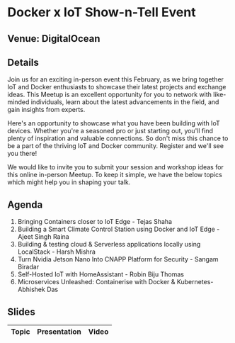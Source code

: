 # Docker x IoT Show-n-Tell Event

## Venue: DigitalOcean

## Details


Join us for an exciting in-person event this February, as we bring together IoT and Docker enthusiasts to showcase their latest projects and exchange ideas. This Meetup is an excellent opportunity for you to network with like-minded individuals, learn about the latest advancements in the field, and gain insights from experts.

Here's an opportunity to showcase what you have been building with IoT devices. Whether you're a seasoned pro or just starting out, you'll find plenty of inspiration and valuable connections. So don't miss this chance to be a part of the thriving IoT and Docker community. Register and we'll see you there!

We would like to invite you to submit your session and workshop ideas for this online in-person Meetup. To keep it simple, we have the below topics which might help you in shaping your talk.

## Agenda

1. Bringing Containers closer to IoT Edge - Tejas Shaha
2. Building a Smart Climate Control Station using Docker and IoT Edge - Ajeet Singh Raina
3. Building & testing cloud & Serverless applications locally using LocalStack - Harsh Mishra
4. Turn Nvidia Jetson Nano Into CNAPP Platform for Security - Sangam Biradar
5. Self-Hosted IoT with HomeAssistant - Robin Biju Thomas
6. Microservices Unleashed: Containerise with Docker & Kubernetes- Abhishek Das

## Slides


| Topic        | Presentation          | Video  |
| ------------- |:-------------:| -----:|
